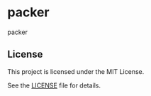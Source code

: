 # packer
packer

## License
This project is licensed under the MIT License.

See the [LICENSE](https://github.com/shuichiro-endo/packer/blob/main/LICENSE) file for details.
